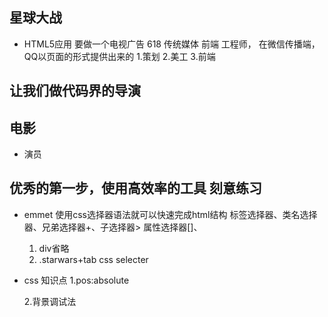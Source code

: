 ## 星球大战
- HTML5应用
    要做一个电视广告 618 传统媒体 
    前端 工程师， 在微信传播端，QQ以页面的形式提供出来的
    1.策划
    2.美工
    3.前端
## 让我们做代码界的导演

## 电影
- 演员
## 优秀的第一步，使用高效率的工具 刻意练习
 - emmet 
    使用css选择器语法就可以快速完成html结构
    标签选择器、类名选择器、兄弟选择器+、子选择器>
    属性选择器[]、
     1. div省略
     2. .starwars+tab css selecter
- css 知识点
    1.pos:absolute

    2.背景调试法